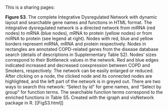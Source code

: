This is a sharing pages:

**Figure S3**. The complete Integrative Dysregulated Network with dynamic layout and searchable gene names and functions in HTML format. The integrative dysregulated network is a directed network from miRNA (red nodes) to mRNA (blue nodes), mRNA to protein (yellow nodes) or from miRNA to protein (see legend at right). Nodes with red, blue and yellow borders represent miRNA, mRNA and protein respectively. Nodes in rectangles are annotated COPD-related genes from the disease database search (details of descriptions in Supplementary Table S2). Nodes’ sizes correspond to their Bottleneck values in the network. Red and blue edges indicated increased and decreased coexpression between COPD and Smokers, respectively. The network can be easily enlarged or reduced. After clicking on a node, the clicked node and its connected nodes are highlighted, and the left part of the network is in greyed out. There are two ways to search this network: “Select by id” for gene names, and “Select by group” for function terms. The searchable function terms correspond to the enriched functions in Table S5. Created with the igraph and visNetwork package in R. [[FigS3.html]]